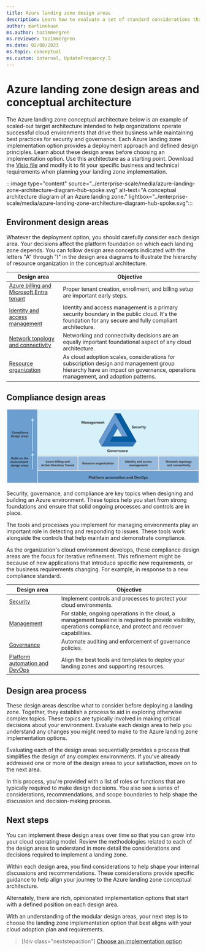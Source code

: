 ```yaml
---
title: Azure landing zone design areas
description: Learn how to evaluate a set of standard considerations that are used to define all Azure landing zones.
author: martinekuan
ms.author: tozimmergren
ms.reviewer: tozimmergren
ms.date: 02/08/2023
ms.topic: conceptual
ms.custom: internal, UpdateFrequency.5
---
```


# Azure landing zone design areas and conceptual architecture

The Azure landing zone conceptual architecture below is an example of scaled-out target architecture intended to help organizations operate successful cloud environments that drive their business while maintaining best practices for security and governance. Each Azure landing zone implementation option provides a deployment approach and defined design principles. Learn about these design areas before choosing an implementation option. Use this architecture as a starting point. Download the [Visio file](https://raw.githubusercontent.com/microsoft/CloudAdoptionFramework/master/ready/enterprise-scale-architecture.vsdx) and modify it to fit your specific business and technical requirements when planning your landing zone implementation.

:::image type="content" source="../enterprise-scale/media/azure-landing-zone-architecture-diagram-hub-spoke.svg" alt-text="A conceptual architecture diagram of an Azure landing zone." lightbox="../enterprise-scale/media/azure-landing-zone-architecture-diagram-hub-spoke.svg":::

## Environment design areas

Whatever the deployment option, you should carefully consider each design area. Your decisions affect the platform foundation on which each landing zone depends. You can follow design area concepts indicated with the letters "A" through "I" in the design area diagrams to illustrate the hierarchy of resource organization in the conceptual architecture.

| Design area | Objective |
|--|--|
| [Azure billing and Microsoft Entra tenant](./design-area/azure-billing-microsoft-entra-tenant.md) | Proper tenant creation, enrollment, and billing setup are important early steps. |
| [Identity and access management](./design-area/identity-access.md) | Identity and access management is a primary security boundary in the public cloud. It's the foundation for any secure and fully compliant architecture. |
| [Network topology and connectivity](./design-area/network-topology-and-connectivity.md) | Networking and connectivity decisions are an equally important foundational aspect of any cloud architecture. |
| [Resource organization](./design-area/resource-org.md) | As cloud adoption scales, considerations for subscription design and management group hierarchy have an impact on governance, operations management, and adoption patterns. |

## Compliance design areas

![Azure landing zone design areas](./media/alz-design-areas.svg)

Security, governance, and compliance are key topics when designing and building an Azure environment. These topics help you start from strong foundations and ensure that solid ongoing processes and controls are in place.

The tools and processes you implement for managing environments play an important role in detecting and responding to issues. These tools work alongside the controls that help maintain and demonstrate compliance.

As the organization's cloud environment develops, these compliance design areas are the focus for iterative refinement. This refinement might be because of new applications that introduce specific new requirements, or the business requirements changing. For example, in response to a new compliance standard.

| Design area | Objective |
|--|--|
| [Security](./design-area/security.md) | Implement controls and processes to protect your cloud environments. |
| [Management](./design-area/management.md) | For stable, ongoing operations in the cloud, a management baseline is required to provide visibility, operations compliance, and protect and recover capabilities. |
| [Governance](./design-area/governance.md) | Automate auditing and enforcement of governance policies. |
| [Platform automation and DevOps](./design-area/platform-automation-devops.md) | Align the best tools and templates to deploy your landing zones and supporting resources. |

## Design area process

These design areas describe what to consider before deploying a landing zone. Together, they establish a process to aid in exploring otherwise complex topics. These topics are typically involved in making critical decisions about your environment. Evaluate each design area to help you understand any changes you might need to make to the Azure landing zone implementation options.

Evaluating each of the design areas sequentially provides a process that simplifies the design of any complex environments. If you've already addressed one or more of the design areas to your satisfaction, move on to the next area.

In this process, you're provided with a list of roles or functions that are typically required to make design decisions. You also see a series of considerations, recommendations, and scope boundaries to help shape the discussion and decision-making process.

## Next steps

You can implement these design areas over time so that you can grow into your cloud operating model. Review the methodologies related to each of the design areas to understand in more detail the considerations and decisions required to implement a landing zone.

Within each design area, you find considerations to help shape your internal discussions and recommendations. These considerations provide specific guidance to help align your journey to the Azure landing zone conceptual architecture.

Alternately, there are rich, opinionated implementation options that start with a defined position on each design area.

With an understanding of the modular design areas, your next step is to choose the landing zone implementation option that best aligns with your cloud adoption plan and requirements.

> [!div class="nextstepaction"]
> [Choose an implementation option](./implementation-options.md)
